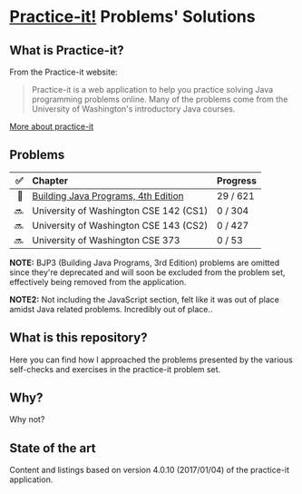 # [Practice-it!](https://practiceit.cs.washington.edu/) Problems' Solutions

## What is Practice-it?

From the Practice-it website:

> Practice-it is a web application to help you practice solving Java programming
> problems online. Many of the problems come from the University of Washington's
> introductory Java courses.

[More about practice-it](https://practiceit.cs.washington.edu/about)

## Problems

|  ✅ | Chapter                                     | Progress |
| --: | :------------------------------------------ | :------- |
|  🚧 | [Building Java Programs, 4th Edition](bjp4) | 29 / 621 |
|  🔜 | University of Washington CSE 142 (CS1)      | 0 / 304  |
|  🔜 | University of Washington CSE 143 (CS2)      | 0 / 427  |
|  🔜 | University of Washington CSE 373            | 0 / 53   |

**NOTE:** BJP3 (Building Java Programs, 3rd Edition) problems are omitted since
they're deprecated and will soon be excluded from the problem set, effectively
being removed from the application.

**NOTE2:** Not including the JavaScript section, felt like it was out of place
amidst Java related problems. Incredibly out of place..

## What is this repository?

Here you can find how I approached the problems presented by the various
self-checks and exercises in the practice-it problem set.

## Why?

Why not?

## State of the art

Content and listings based on version 4.0.10 (2017/01/04) of the practice-it
application.
